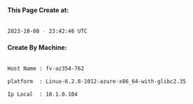 
   
#### This Page Create at:

```bash

2023-10-08 - 23:42:46 UTC

```

#### Create By Machine:

```bash

Host Name : fv-az354-762

platform  : Linux-6.2.0-1012-azure-x86_64-with-glibc2.35

Ip Local  : 10.1.0.104

```

